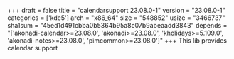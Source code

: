 +++
draft = false
title = "calendarsupport 23.08.0-1"
version = "23.08.0-1"
categories = ['kde5']
arch = "x86_64"
size = "548852"
usize = "3466737"
sha1sum = "45ed1d491cbba0b5364b95a8c07b9abeaadd3843"
depends = "['akonadi-calendar>=23.08.0', 'akonadi>=23.08.0', 'kholidays>=5.109.0', 'akonadi-notes>=23.08.0', 'pimcommon>=23.08.0']"
+++
This lib provides calendar support